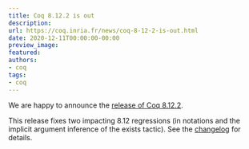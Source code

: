 ```yaml
---
title: Coq 8.12.2 is out
description:
url: https://coq.inria.fr/news/coq-8-12-2-is-out.html
date: 2020-12-11T00:00:00-00:00
preview_image:
featured:
authors:
- coq
tags:
- coq
---
```




<p>We are happy to announce the <a href="https://github.com/coq/coq/releases/tag/V8.12.2">release of Coq
8.12.2</a>.

</p><p>This release fixes two impacting 8.12 regressions (in notations and
the implicit argument inference of the exists tactic).  See the <a href="https://coq.inria.fr/distrib/V8.12.2/refman/changes.html#changes-in-8-12-2">changelog</a>
for details.</p>


 
